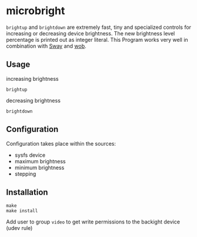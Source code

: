 # microbright

`brightup` and `brightdown` are extremely fast, tiny and specialized controls for increasing or decreasing device brightness.
The new brightness level percentage is printed out as integer literal.
This Program works very well in combination with [Sway](https://github.com/swaywm/sway) and [wob](https://github.com/francma/wob).


## Usage

increasing brightness
```
brightup
```
decreasing brightness
```
brightdown
```


## Configuration

Configuration takes place within the sources:
* sysfs device
* maximum brightness
* minimum brightness
* stepping


## Installation

```
make
make install
```

Add user to group `video` to get write permissions to the backight device (udev rule)
